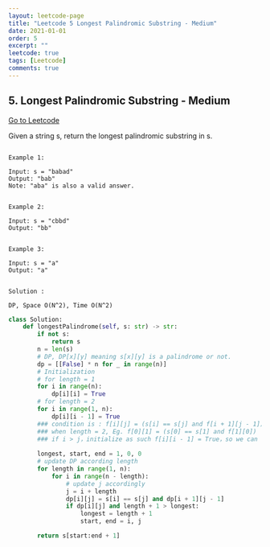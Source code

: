 ```yaml
---
layout: leetcode-page
title: "Leetcode 5 Longest Palindromic Substring - Medium"
date: 2021-01-01
order: 5
excerpt: ""
leetcode: true
tags: [Leetcode]
comments: true
---
```


<h2> 5. Longest Palindromic Substring - Medium  </h2>

[Go to Leetcode](https://leetcode.com/problems/longest-palindromic-substring/)

Given a string s, return the longest palindromic substring in s.

<code>
Example 1:
</code>

```
Input: s = "babad"
Output: "bab"
Note: "aba" is also a valid answer.
```

<code>
Example 2:
</code>

```
Input: s = "cbbd"
Output: "bb"
```

<code>
Example 3:
</code>

```
Input: s = "a"
Output: "a"
```

<code>
Solution :
</code>

<code>
DP, Space O(N^2), Time O(N^2)
</code>

``` python
class Solution:
    def longestPalindrome(self, s: str) -> str:
        if not s:
            return s
        n = len(s)
        # DP, DP[x][y] meaning s[x][y] is a palindrome or not.
        dp = [[False] * n for _ in range(n)]
        # Initialization
        # for length = 1
        for i in range(n):
            dp[i][i] = True
        # for length = 2
        for i in range(1, n):
            dp[i][i - 1] = True
        ### condition is : f[i][j] = (s[i] == s[j] and f[i + 1][j - 1])
        ### when length = 2, Eg. f[0][1] = (s[0] == s[1] and f[1][0])
        ### if i > j，initialize as such f[i][i - 1] = True，so we can compare s[i] s[i-1]
            
        longest, start, end = 1, 0, 0
        # update DP according length
        for length in range(1, n):
            for i in range(n - length):
                # update j accordingly
                j = i + length
                dp[i][j] = s[i] == s[j] and dp[i + 1][j - 1]
                if dp[i][j] and length + 1 > longest:
                    longest = length + 1
                    start, end = i, j

        return s[start:end + 1]
```

